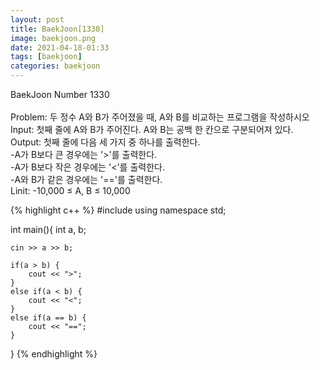 ```yaml
---
layout: post
title: BaekJoon[1330]
image: baekjoon.png
date: 2021-04-18-01:33
tags: [baekjoon]
categories: baekjoon
---
```


BaekJoon Number 1330<br><br>
Problem: 두 정수 A와 B가 주어졌을 때, A와 B를 비교하는 프로그램을 작성하시오<br>
Input: 첫째 줄에 A와 B가 주어진다. A와 B는 공백 한 칸으로 구분되어져 있다.<br>
Output: 첫째 줄에 다음 세 가지 중 하나를 출력한다.<br>
        -A가 B보다 큰 경우에는 '>'를 출력한다.<br>
        -A가 B보다 작은 경우에는 '<'를 출력한다.<br>
        -A와 B가 같은 경우에는 '=='를 출력한다.<br>
Linit: -10,000 ≤ A, B ≤ 10,000

{% highlight c++ %}
#include <iostream>
using namespace std;

int main(){
	int a, b;
	
	cin >> a >> b;

	if(a > b) {
		cout << ">";
	}
	else if(a < b) {
		cout << "<";
	}
	else if(a == b) {
		cout << "==";
	}
	
}
{% endhighlight %}